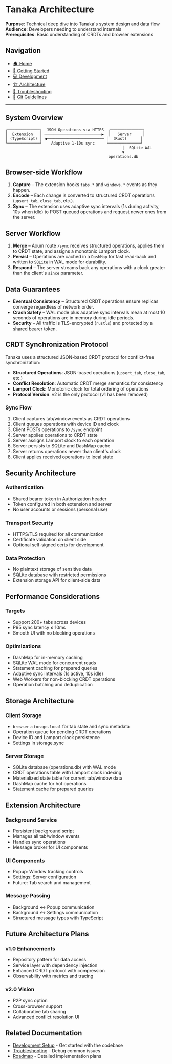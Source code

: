 # Tanaka Architecture

**Purpose**: Technical deep dive into Tanaka's system design and data flow  
**Audience**: Developers needing to understand internals  
**Prerequisites**: Basic understanding of CRDTs and browser extensions

## Navigation
- [🏠 Home](../README.md)
- [🚀 Getting Started](GETTING-STARTED.md)
- [💻 Development](DEVELOPMENT.md)
- [🏗️ Architecture](ARCHITECTURE.md)
- [🔧 Troubleshooting](TROUBLESHOOTING.md)
- [📝 Git Guidelines](GIT.md)

---

## System Overview

```
┌──────────────┐  JSON Operations via HTTPS  ┌──────────────┐
│  Extension   │ ─────────────────────────▶  │   Server     │
│ (TypeScript) │ ◀───────────────────────── │  (Rust)      │
└──────────────┘    Adaptive 1-10s sync     └─────┬────────┘
                                                   │  SQLite WAL
                                                   ▼
                                             operations.db
```

## Browser-side Workflow

1. **Capture** – The extension hooks `tabs.*` and `windows.*` events as they happen.
2. **Encode** – Each change is converted to structured CRDT operations (`upsert_tab`, `close_tab`, etc.).
3. **Sync** – The extension uses adaptive sync intervals (1s during activity, 10s when idle) to POST queued operations and request newer ones from the server.

## Server Workflow

1. **Merge** – Axum route `/sync` receives structured operations, applies them to CRDT state, and assigns a monotonic Lamport clock.
2. **Persist** – Operations are cached in a `DashMap` for fast read-back and written to `SQLite` in WAL mode for durability.
3. **Respond** – The server streams back any operations with a clock greater than the client's `since` parameter.

## Data Guarantees

- **Eventual Consistency** – Structured CRDT operations ensure replicas converge regardless of network order.
- **Crash Safety** – WAL mode plus adaptive sync intervals mean at most 10 seconds of operations are in memory during idle periods.
- **Security** – All traffic is TLS-encrypted (`rustls`) and protected by a shared bearer token.

## CRDT Synchronization Protocol

Tanaka uses a structured JSON-based CRDT protocol for conflict-free synchronization:

- **Structured Operations**: JSON-based operations (`upsert_tab`, `close_tab`, etc.)
- **Conflict Resolution**: Automatic CRDT merge semantics for consistency
- **Lamport Clock**: Monotonic clock for total ordering of operations
- **Protocol Version**: v2 is the only protocol (v1 has been removed)

### Sync Flow

1. Client captures tab/window events as CRDT operations
2. Client queues operations with device ID and clock
3. Client POSTs operations to `/sync` endpoint
4. Server applies operations to CRDT state
5. Server assigns Lamport clock to each operation
6. Server persists to SQLite and DashMap cache
7. Server returns operations newer than client's clock
8. Client applies received operations to local state

## Security Architecture

### Authentication
- Shared bearer token in Authorization header
- Token configured in both extension and server
- No user accounts or sessions (personal use)

### Transport Security
- HTTPS/TLS required for all communication
- Certificate validation on client side
- Optional self-signed certs for development

### Data Protection
- No plaintext storage of sensitive data
- SQLite database with restricted permissions
- Extension storage API for client-side data

## Performance Considerations

### Targets
- Support 200+ tabs across devices
- P95 sync latency ≤ 10ms
- Smooth UI with no blocking operations

### Optimizations
- DashMap for in-memory caching
- SQLite WAL mode for concurrent reads
- Statement caching for prepared queries
- Adaptive sync intervals (1s active, 10s idle)
- Web Workers for non-blocking CRDT operations
- Operation batching and deduplication

## Storage Architecture

### Client Storage
- `browser.storage.local` for tab state and sync metadata
- Operation queue for pending CRDT operations
- Device ID and Lamport clock persistence
- Settings in storage.sync

### Server Storage
- SQLite database (operations.db) with WAL mode
- CRDT operations table with Lamport clock indexing
- Materialized state table for current tab/window data
- DashMap cache for hot operations
- Statement cache for prepared queries

## Extension Architecture

### Background Service
- Persistent background script
- Manages all tab/window events
- Handles sync operations
- Message broker for UI components

### UI Components
- Popup: Window tracking controls
- Settings: Server configuration
- Future: Tab search and management

### Message Passing
- Background ↔ Popup communication
- Background ↔ Settings communication
- Structured message types with TypeScript

## Future Architecture Plans

### v1.0 Enhancements
- Repository pattern for data access
- Service layer with dependency injection
- Enhanced CRDT protocol with compression
- Observability with metrics and tracing

### v2.0 Vision
- P2P sync option
- Cross-browser support
- Collaborative tab sharing
- Advanced conflict resolution UI

## Related Documentation

- [Development Setup](DEVELOPMENT.md) - Get started with the codebase
- [Troubleshooting](TROUBLESHOOTING.md) - Debug common issues
- [Roadmap](ROADMAP.md) - Detailed implementation plans
